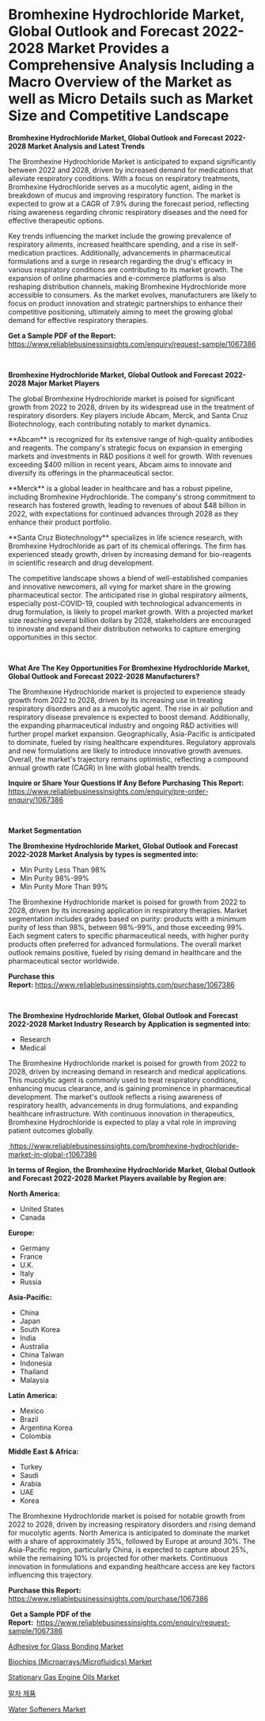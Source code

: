 <p><h1>Bromhexine Hydrochloride Market, Global Outlook and Forecast 2022-2028 Market Provides a Comprehensive Analysis Including a Macro Overview of the Market as well as Micro Details such as Market Size and Competitive Landscape</h1></p><p><strong>Bromhexine Hydrochloride Market, Global Outlook and Forecast 2022-2028 Market Analysis and Latest Trends</strong></p>
<p><p>The Bromhexine Hydrochloride Market is anticipated to expand significantly between 2022 and 2028, driven by increased demand for medications that alleviate respiratory conditions. With a focus on respiratory treatments, Bromhexine Hydrochloride serves as a mucolytic agent, aiding in the breakdown of mucus and improving respiratory function. The market is expected to grow at a CAGR of 7.9% during the forecast period, reflecting rising awareness regarding chronic respiratory diseases and the need for effective therapeutic options.</p><p>Key trends influencing the market include the growing prevalence of respiratory ailments, increased healthcare spending, and a rise in self-medication practices. Additionally, advancements in pharmaceutical formulations and a surge in research regarding the drug's efficacy in various respiratory conditions are contributing to its market growth. The expansion of online pharmacies and e-commerce platforms is also reshaping distribution channels, making Bromhexine Hydrochloride more accessible to consumers. As the market evolves, manufacturers are likely to focus on product innovation and strategic partnerships to enhance their competitive positioning, ultimately aiming to meet the growing global demand for effective respiratory therapies.</p></p>
<p><strong>Get a Sample PDF of the Report:&nbsp;</strong> <a href="https://www.reliablebusinessinsights.com/enquiry/request-sample/1067386">https://www.reliablebusinessinsights.com/enquiry/request-sample/1067386</a></p>
<p>&nbsp;</p>
<p><strong>Bromhexine Hydrochloride Market, Global Outlook and Forecast 2022-2028 Major Market Players</strong></p>
<p><p>The global Bromhexine Hydrochloride market is poised for significant growth from 2022 to 2028, driven by its widespread use in the treatment of respiratory disorders. Key players include Abcam, Merck, and Santa Cruz Biotechnology, each contributing notably to market dynamics.</p><p>**Abcam** is recognized for its extensive range of high-quality antibodies and reagents. The company's strategic focus on expansion in emerging markets and investments in R&D positions it well for growth. With revenues exceeding $400 million in recent years, Abcam aims to innovate and diversify its offerings in the pharmaceutical sector.</p><p>**Merck** is a global leader in healthcare and has a robust pipeline, including Bromhexine Hydrochloride. The company's strong commitment to research has fostered growth, leading to revenues of about $48 billion in 2022, with expectations for continued advances through 2028 as they enhance their product portfolio.</p><p>**Santa Cruz Biotechnology** specializes in life science research, with Bromhexine Hydrochloride as part of its chemical offerings. The firm has experienced steady growth, driven by increasing demand for bio-reagents in scientific research and drug development.</p><p>The competitive landscape shows a blend of well-established companies and innovative newcomers, all vying for market share in the growing pharmaceutical sector. The anticipated rise in global respiratory ailments, especially post-COVID-19, coupled with technological advancements in drug formulation, is likely to propel market growth. With a projected market size reaching several billion dollars by 2028, stakeholders are encouraged to innovate and expand their distribution networks to capture emerging opportunities in this sector.</p></p>
<p>&nbsp;</p>
<p><strong>What Are The Key Opportunities For Bromhexine Hydrochloride Market, Global Outlook and Forecast 2022-2028 Manufacturers?</strong></p>
<p><p>The Bromhexine Hydrochloride market is projected to experience steady growth from 2022 to 2028, driven by its increasing use in treating respiratory disorders and as a mucolytic agent. The rise in air pollution and respiratory disease prevalence is expected to boost demand. Additionally, the expanding pharmaceutical industry and ongoing R&D activities will further propel market expansion. Geographically, Asia-Pacific is anticipated to dominate, fueled by rising healthcare expenditures. Regulatory approvals and new formulations are likely to introduce innovative growth avenues. Overall, the market's trajectory remains optimistic, reflecting a compound annual growth rate (CAGR) in line with global health trends.</p></p>
<p><strong>Inquire or Share Your Questions If Any Before Purchasing This Report:</strong> <a href="https://www.reliablebusinessinsights.com/enquiry/pre-order-enquiry/1067386">https://www.reliablebusinessinsights.com/enquiry/pre-order-enquiry/1067386</a></p>
<p>&nbsp;</p>
<p><strong>Market Segmentation</strong></p>
<p><strong>The Bromhexine Hydrochloride Market, Global Outlook and Forecast 2022-2028 Market Analysis by types is segmented into:</strong></p>
<p><ul><li>Min Purity Less Than 98%</li><li>Min Purity 98%-99%</li><li>Min Purity More Than 99%</li></ul></p>
<p><p>The Bromhexine Hydrochloride market is poised for growth from 2022 to 2028, driven by its increasing application in respiratory therapies. Market segmentation includes grades based on purity: products with a minimum purity of less than 98%, between 98%-99%, and those exceeding 99%. Each segment caters to specific pharmaceutical needs, with higher purity products often preferred for advanced formulations. The overall market outlook remains positive, fueled by rising demand in healthcare and the pharmaceutical sector worldwide.</p></p>
<p><strong>Purchase this Report:&nbsp;</strong><a href="https://www.reliablebusinessinsights.com/purchase/1067386">https://www.reliablebusinessinsights.com/purchase/1067386</a></p>
<p>&nbsp;</p>
<p><strong>The Bromhexine Hydrochloride Market, Global Outlook and Forecast 2022-2028 Market Industry Research by Application is segmented into:</strong></p>
<p><ul><li>Research</li><li>Medical</li></ul></p>
<p><p>The Bromhexine Hydrochloride market is poised for growth from 2022 to 2028, driven by increasing demand in research and medical applications. This mucolytic agent is commonly used to treat respiratory conditions, enhancing mucus clearance, and is gaining prominence in pharmaceutical development. The market's outlook reflects a rising awareness of respiratory health, advancements in drug formulations, and expanding healthcare infrastructure. With continuous innovation in therapeutics, Bromhexine Hydrochloride is expected to play a vital role in improving patient outcomes globally.</p></p>
<p><a href="https://www.reliablebusinessinsights.com/bromhexine-hydrochloride-market-in-global-r1067386">&nbsp;https://www.reliablebusinessinsights.com/bromhexine-hydrochloride-market-in-global-r1067386</a></p>
<p><strong>In terms of Region, the Bromhexine Hydrochloride Market, Global Outlook and Forecast 2022-2028 Market Players available by Region are:</strong></p>
<p>
    <p> <strong> North America: </strong>
        <ul>
            <li>United States</li>
            <li>Canada</li>
        </ul>
        </p> 
    <p> <strong> Europe: </strong>
        <ul>
            <li>Germany</li>
            <li>France</li>
            <li>U.K.</li>
            <li>Italy</li>
            <li>Russia</li>
        </ul>
        </p> 
    <p> <strong> Asia-Pacific: </strong>
        <ul>
            <li>China</li>
            <li>Japan</li>
            <li>South Korea</li>
            <li>India</li>
            <li>Australia</li>
            <li>China Taiwan</li>
            <li>Indonesia</li>
            <li>Thailand</li>
            <li>Malaysia</li>
        </ul>
        </p> 
    <p> <strong> Latin America: </strong>
        <ul>
            <li>Mexico</li>
            <li>Brazil</li>
            <li>Argentina Korea</li>
            <li>Colombia</li>
        </ul>
        </p> 
    <p> <strong> Middle East & Africa: </strong>
        <ul>
            <li>Turkey</li>
            <li>Saudi</li>
            <li>Arabia</li>
            <li>UAE</li>
            <li>Korea</li>
        </ul>
    </p>
    </p>
<p><p>The Bromhexine Hydrochloride market is poised for notable growth from 2022 to 2028, driven by increasing respiratory disorders and rising demand for mucolytic agents. North America is anticipated to dominate the market with a share of approximately 35%, followed by Europe at around 30%. The Asia-Pacific region, particularly China, is expected to capture about 25%, while the remaining 10% is projected for other markets. Continuous innovation in formulations and expanding healthcare access are key factors influencing this trajectory.</p></p>
<p><strong>Purchase this Report: </strong><a href="https://www.reliablebusinessinsights.com/purchase/1067386">https://www.reliablebusinessinsights.com/purchase/1067386</a></p>
<p>&nbsp;<strong>Get a Sample PDF of the Report:&nbsp;&nbsp;</strong><a href="https://www.reliablebusinessinsights.com/enquiry/request-sample/1067386">https://www.reliablebusinessinsights.com/enquiry/request-sample/1067386</a></p>
<p><strong></strong></p>
<p><p><a href="https://medium.com/@faith.reidt5556/adhesive-for-glass-bonding-market-forecasts-market-trends-and-impact-analysis-2024-2031-564a04815684">Adhesive for Glass Bonding Market</a></p><p><a href="https://issuu.com/reportprime-2/docs/biochips-microarraysmicrofluidics-m_36816726d628b0">Biochips (Microarrays/Microfluidics) Market</a></p><p><a href="https://medium.com/@faith.reidt5556/navigating-the-global-stationary-gas-engine-oils-market-landscape-trends-forecasts-and-impact-6b6196d63073">Stationary Gas Engine Oils Market</a></p><p><a href="https://medium.com/@avaoneill70/%EB%A7%90%EC%B0%A8-%EC%A0%9C%ED%92%88-%EC%8B%9C%EC%9E%A5-%EC%97%AD%ED%95%99-%ED%83%90%EC%83%89-%EA%B8%80%EB%A1%9C%EB%B2%8C-%ED%8A%B8%EB%A0%8C%EB%93%9C%EC%99%80-%EB%AF%B8%EB%9E%98-%EC%84%B1%EC%9E%A5-%EC%A0%84%EB%A7%9D-2024-2031-160%ED%8E%98%EC%9D%B4%EC%A7%80-%EB%B6%84%EB%9F%89%EC%9D%98-%EB%82%B4%EC%9A%A9%EC%9E%85%EB%8B%88%EB%8B%A4-89b2ac20fdd9">말차 제품</a></p><p><a href="https://www.linkedin.com/pulse/water-softeners-market-outlook-forecast-from-2024-2031-zimbe?trackingId=v66GSGSqTdSdapckHjnHfg%3D%3D">Water Softeners Market</a></p></p>